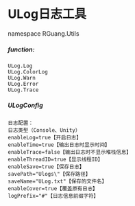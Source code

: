 #	ULog日志工具
namespace RGuang.Utils

##### function:
	ULog.Log	
	ULog.ColorLog
	ULog.Warn
	ULog.Error
	ULog.Trace


##### ULogConfig
	日志配置：
	日志类型（Console、Unity）
	enableLog=true【开启日志】
	enableTime=true【输出日志时显示时间】
	enableTrace=false【输出日志时不显示堆栈信息】
	enableThreadID=true【显示线程ID】
	enableSave=true【保存日志】
	savePath="Ulogs\"【保存路径】
	saveName="ULog.txt"【保存的文件名】
	enableCover=true【覆盖原有日志】
	logPrefix="#"【日志信息前缀字符】
	
	


